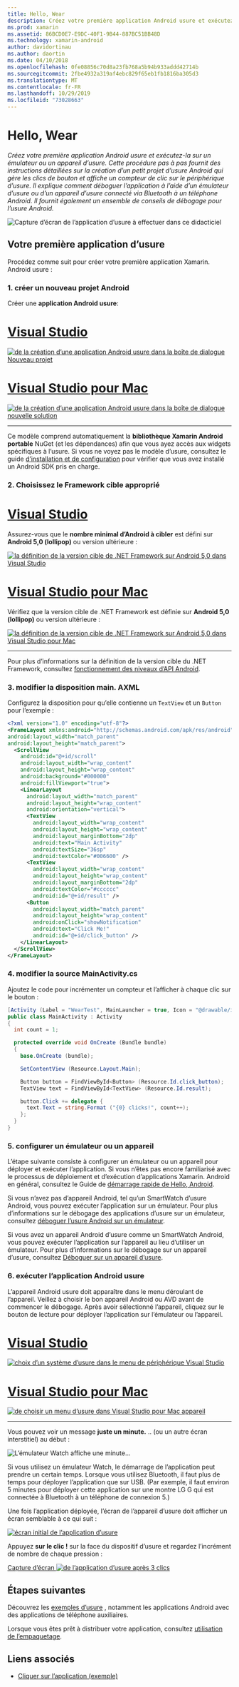 ```yaml
---
title: Hello, Wear
description: Créez votre première application Android usure et exécutez-la sur un émulateur ou un appareil d’usure. Cette procédure pas à pas fournit des instructions détaillées sur la création d’un petit projet d’usure Android qui gère les clics de bouton et affiche un compteur de clic sur le périphérique d’usure. Il explique comment déboguer l’application à l’aide d’un émulateur d’usure ou d’un appareil d’usure connecté via Bluetooth à un téléphone Android. Il fournit également un ensemble de conseils de débogage pour l’usure Android.
ms.prod: xamarin
ms.assetid: 86BCD0E7-E9DC-40F1-9B44-887BC51BB48D
ms.technology: xamarin-android
author: davidortinau
ms.author: daortin
ms.date: 04/10/2018
ms.openlocfilehash: 0fe08856c70d8a23fb768a5b94b933addd42714b
ms.sourcegitcommit: 2fbe4932a319af4ebc829f65eb1fb1816ba305d3
ms.translationtype: MT
ms.contentlocale: fr-FR
ms.lasthandoff: 10/29/2019
ms.locfileid: "73028663"
---
```

# <a name="hello-wear"></a>Hello, Wear

_Créez votre première application Android usure et exécutez-la sur un émulateur ou un appareil d’usure. Cette procédure pas à pas fournit des instructions détaillées sur la création d’un petit projet d’usure Android qui gère les clics de bouton et affiche un compteur de clic sur le périphérique d’usure. Il explique comment déboguer l’application à l’aide d’un émulateur d’usure ou d’un appareil d’usure connecté via Bluetooth à un téléphone Android. Il fournit également un ensemble de conseils de débogage pour l’usure Android._

![Capture d’écran de l’application d’usure à effectuer dans ce didacticiel](hello-wear-images/example.png)

## <a name="your-first-wear-app"></a>Votre première application d’usure

Procédez comme suit pour créer votre première application Xamarin. Android usure :

### <a name="1-create-a-new-android-project"></a>1. créer un nouveau projet Android

Créer une **application Android usure**:

<!-- markdownlint-disable MD001 -->

# <a name="visual-studiotabwindows"></a>[Visual Studio](#tab/windows)

[![de la création d’une application Android usure dans la boîte de dialogue Nouveau projet](hello-wear-images/vs/new-solution-sml.w157.png)](hello-wear-images/vs/new-solution.w157.png#lightbox)

# <a name="visual-studio-for-mactabmacos"></a>[Visual Studio pour Mac](#tab/macos)

[![de la création d’une application Android usure dans la boîte de dialogue nouvelle solution](hello-wear-images/xs/new-solution-sml.png)](hello-wear-images/xs/new-solution.png#lightbox)

-----

Ce modèle comprend automatiquement la **bibliothèque Xamarin Android portable** NuGet (et les dépendances) afin que vous ayez accès aux widgets spécifiques à l’usure. Si vous ne voyez pas le modèle d’usure, consultez le guide [d’installation et de configuration](~/android/wear/get-started/installation.md) pour vérifier que vous avez installé un Android SDK pris en charge. 

### <a name="2-choose-the-correct-target-framework"></a>2. Choisissez le **Framework cible** approprié

# <a name="visual-studiotabwindows"></a>[Visual Studio](#tab/windows)

Assurez-vous que le **nombre minimal d’Android à cibler** est défini sur **Android 5,0 (lollipop)** ou version ultérieure : 

[![la définition de la version cible de .NET Framework sur Android 5,0 dans Visual Studio](hello-wear-images/vs/target-framework-sml.png)](hello-wear-images/vs/target-framework.png#lightbox)

# <a name="visual-studio-for-mactabmacos"></a>[Visual Studio pour Mac](#tab/macos)

Vérifiez que la version cible de .NET Framework est définie sur **Android 5,0 (lollipop)** ou version ultérieure :

[![la définition de la version cible de .NET Framework sur Android 5,0 dans Visual Studio pour Mac](hello-wear-images/xs/target-framework-sml.png)](hello-wear-images/xs/target-framework.png#lightbox)

-----

Pour plus d’informations sur la définition de la version cible du .NET Framework, consultez [fonctionnement des niveaux d’API Android](~/android/app-fundamentals/android-api-levels.md).

### <a name="3-edit-the-mainaxml-layout"></a>3. modifier la disposition **main. AXML**

Configurez la disposition pour qu’elle contienne un `TextView` et un `Button` pour l’exemple : 

```xml
<?xml version="1.0" encoding="utf-8"?>
<FrameLayout xmlns:android="http://schemas.android.com/apk/res/android"
android:layout_width="match_parent"
android:layout_height="match_parent">
  <ScrollView
    android:id="@+id/scroll"
    android:layout_width="wrap_content"
    android:layout_height="wrap_content"
    android:background="#000000"
    android:fillViewport="true">
    <LinearLayout
      android:layout_width="match_parent"
      android:layout_height="wrap_content"
      android:orientation="vertical">
      <TextView
        android:layout_width="wrap_content"
        android:layout_height="wrap_content"
        android:layout_marginBottom="2dp"
        android:text="Main Activity"
        android:textSize="36sp"
        android:textColor="#006600" />
      <TextView
        android:layout_width="wrap_content"
        android:layout_height="wrap_content"
        android:layout_marginBottom="2dp"
        android:textColor="#cccccc"
        android:id="@+id/result" />
      <Button
        android:layout_width="match_parent"
        android:layout_height="wrap_content"
        android:onClick="showNotification"
        android:text="Click Me!"
        android:id="@+id/click_button" />
    </LinearLayout>
  </ScrollView>
</FrameLayout>
```

### <a name="4-edit-the-mainactivitycs-source"></a>4. modifier la source **MainActivity.cs**

Ajoutez le code pour incrémenter un compteur et l’afficher à chaque clic sur le bouton : 

```csharp
[Activity (Label = "WearTest", MainLauncher = true, Icon = "@drawable/icon")]
public class MainActivity : Activity
{
  int count = 1;

  protected override void OnCreate (Bundle bundle)
  {
    base.OnCreate (bundle);

    SetContentView (Resource.Layout.Main);

    Button button = FindViewById<Button> (Resource.Id.click_button);
    TextView text = FindViewById<TextView> (Resource.Id.result);

    button.Click += delegate {
      text.Text = string.Format ("{0} clicks!", count++);
    };
  }
}
```

### <a name="5-setup-an-emulator-or-device"></a>5. configurer un émulateur ou un appareil

L’étape suivante consiste à configurer un émulateur ou un appareil pour déployer et exécuter l’application. Si vous n’êtes pas encore familiarisé avec le processus de déploiement et d’exécution d’applications Xamarin. Android en général, consultez le Guide de [démarrage rapide de Hello, Android](~/android/get-started/hello-android/hello-android-quickstart.md).

Si vous n’avez pas d’appareil Android, tel qu’un SmartWatch d’usure Android, vous pouvez exécuter l’application sur un émulateur. Pour plus d’informations sur le débogage des applications d’usure sur un émulateur, consultez [déboguer l’usure Android sur un émulateur](~/android/wear/deploy-test/debug-on-emulator.md).

Si vous avez un appareil Android d’usure comme un SmartWatch Android, vous pouvez exécuter l’application sur l’appareil au lieu d’utiliser un émulateur. Pour plus d’informations sur le débogage sur un appareil d’usure, consultez [Déboguer sur un appareil d’usure](~/android/wear/deploy-test/debug-on-device.md).

### <a name="6-run-the-android-wear-app"></a>6. exécuter l’application Android usure

L’appareil Android usure doit apparaître dans le menu déroulant de l’appareil. Veillez à choisir le bon appareil Android ou AVD avant de commencer le débogage. Après avoir sélectionné l’appareil, cliquez sur le bouton de lecture pour déployer l’application sur l’émulateur ou l’appareil.

# <a name="visual-studiotabwindows"></a>[Visual Studio](#tab/windows)

[![choix d’un système d’usure dans le menu de périphérique Visual Studio](hello-wear-images/vs/choose-wear-sim.png)](hello-wear-images/vs/choose-wear-sim.png#lightbox)

# <a name="visual-studio-for-mactabmacos"></a>[Visual Studio pour Mac](#tab/macos)

[![de choisir un menu d’usure dans Visual Studio pour Mac appareil](hello-wear-images/xs/choose-wear-sim.png)](hello-wear-images/xs/choose-wear-sim.png#lightbox)

-----

Vous pouvez voir un message **juste un minute.** .. (ou un autre écran interstitiel) au début : 

![L’émulateur Watch affiche une minute...](hello-wear-images/please-wait.png)

Si vous utilisez un émulateur Watch, le démarrage de l’application peut prendre un certain temps. Lorsque vous utilisez Bluetooth, il faut plus de temps pour déployer l’application que sur USB. (Par exemple, il faut environ 5 minutes pour déployer cette application sur une montre LG G qui est connectée à Bluetooth à un téléphone de connexion 5.)

Une fois l’application déployée, l’écran de l’appareil d’usure doit afficher un écran semblable à ce qui suit :

[![écran initial de l’application d’usure](hello-wear-images/mainactivity-screen.png)](hello-wear-images/mainactivity-screen.png#lightbox)

Appuyez **sur le clic !** sur la face du dispositif d’usure et regardez l’incrément de nombre de chaque pression :

[Capture d’écran ![de l’application d’usure après 3 clics](hello-wear-images/mainactivity-counts.png)](hello-wear-images/mainactivity-counts.png#lightbox)

## <a name="next-steps"></a>Étapes suivantes

Découvrez les [exemples d’usure](https://docs.microsoft.com/samples/browse/?products=xamarin&term=Xamarin.Android+wear) , notamment les applications Android avec des applications de téléphone auxiliaires.

Lorsque vous êtes prêt à distribuer votre application, consultez [utilisation de l’empaquetage](~/android/wear/deploy-test/packaging.md).

## <a name="related-links"></a>Liens associés

- [Cliquer sur l’application (exemple)](https://docs.microsoft.com/samples/xamarin/monodroid-samples/wear-weartest)
